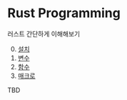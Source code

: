 # Rust Programming

러스트 간단하게 이해해보기

0. [설치](./docs/install.md)
1. [변수](./docs/variables.md)
2. [함수](./docs/functions.md)
3. [매크로](./docs/macro.md)

TBD
